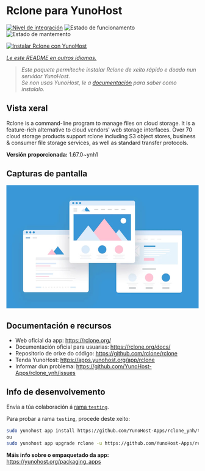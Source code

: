 <!--
NOTA: Este README foi creado automáticamente por <https://github.com/YunoHost/apps/tree/master/tools/readme_generator>
NON debe editarse manualmente.
-->

# Rclone para YunoHost

[![Nivel de integración](https://dash.yunohost.org/integration/rclone.svg)](https://dash.yunohost.org/appci/app/rclone) ![Estado de funcionamento](https://ci-apps.yunohost.org/ci/badges/rclone.status.svg) ![Estado de mantemento](https://ci-apps.yunohost.org/ci/badges/rclone.maintain.svg)

[![Instalar Rclone con YunoHost](https://install-app.yunohost.org/install-with-yunohost.svg)](https://install-app.yunohost.org/?app=rclone)

*[Le este README en outros idiomas.](./ALL_README.md)*

> *Este paquete permíteche instalar Rclone de xeito rápido e doado nun servidor YunoHost.*  
> *Se non usas YunoHost, le a [documentación](https://yunohost.org/install) para saber como instalalo.*

## Vista xeral

Rclone is a command-line program to manage files on cloud storage. It is a feature-rich alternative to cloud vendors' web storage interfaces. Over 70 cloud storage products support rclone including S3 object stores, business & consumer file storage services, as well as standard transfer protocols.

**Versión proporcionada:** 1.67.0~ynh1

## Capturas de pantalla

![Captura de pantalla de Rclone](./doc/screenshots/example.jpg)

## Documentación e recursos

- Web oficial da app: <https://rclone.org/>
- Documentación oficial para usuarias: <https://rclone.org/docs/>
- Repositorio de orixe do código: <https://github.com/rclone/rclone>
- Tenda YunoHost: <https://apps.yunohost.org/app/rclone>
- Informar dun problema: <https://github.com/YunoHost-Apps/rclone_ynh/issues>

## Info de desenvolvemento

Envía a túa colaboración á [rama `testing`](https://github.com/YunoHost-Apps/rclone_ynh/tree/testing).

Para probar a rama `testing`, procede deste xeito:

```bash
sudo yunohost app install https://github.com/YunoHost-Apps/rclone_ynh/tree/testing --debug
ou
sudo yunohost app upgrade rclone -u https://github.com/YunoHost-Apps/rclone_ynh/tree/testing --debug
```

**Máis info sobre o empaquetado da app:** <https://yunohost.org/packaging_apps>
